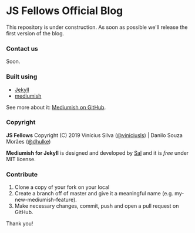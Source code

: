 # JS Fellows Official Blog

This repository is under construction. As soon as possible we'll release the first version of the blog.

### Contact us

Soon.

### Built using

- [Jekyll](https://jekyllrb.com/)
- [mediumish](assets/images/mediumish-jekyll-template.png)

See more about it: [Mediumish on GitHub](https://github.com/wowthemesnet/mediumish-theme-jekyll).

### Copyright

**JS Fellows** Copyright (C) 2019 Vinícius Silva ([@viniciusls](https://github.com/viniciusls)) | Danilo Souza Morães ([@dhulke](https://github.com/dhulke))

**Mediumish for Jekyll** is designed and developed by [Sal](https://www.wowthemes.net) and it is *free* under MIT license. 

### Contribute

1. Clone a copy of your fork on your local
2. Create a branch off of master and give it a meaningful name (e.g. my-new-mediumish-feature).
3. Make necessary changes, commit, push and open a pull request on GitHub.

Thank you!
